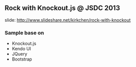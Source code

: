 ## Rock with Knockout.js @ JSDC 2013

slide: http://www.slideshare.net/kirkchen/rock-with-knockout

### Sample base on

* Knockout.js 
* Kendo UI
* JQuery
* Bootstrap



